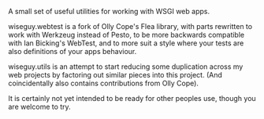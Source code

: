 A small set of useful utilities for working with WSGI web apps.

wiseguy.webtest is a fork of Olly Cope's Flea library, with parts
rewritten to work with Werkzeug instead of Pesto, to be more
backwards compatible with Ian Bicking's WebTest, and to more suit a
style where your tests are also definitions of your apps behaviour.

wiseguy.utils is an attempt to start reducing some duplication across
my web projects by factoring out similar pieces into this project.
(And coincidentally also contains contributions from Olly Cope).

It is certainly not yet intended to be ready for other peoples use,
though you are welcome to try.
